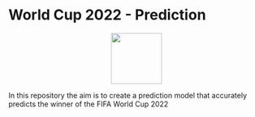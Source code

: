 # World Cup 2022 - Prediction


<div id="header" align="center">
  <img src="https://media.giphy.com/media/kgsqn9gCVAQ3YM3C2f/giphy.gif" width="100"/>
</div>



In this repository the aim is to create a prediction model that accurately predicts the winner of the FIFA World Cup 2022



